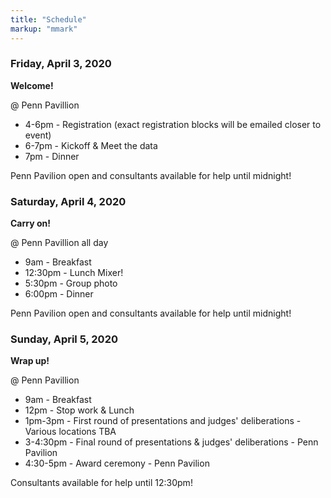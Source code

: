 ```yaml
---
title: "Schedule"
markup: "mmark"
---
```


### Friday, April 3, 2020

**Welcome!**

@ Penn Pavillion 

- 4-6pm - Registration (exact registration blocks will be emailed closer to event)
- 6-7pm - Kickoff & Meet the data
- 7pm - Dinner

Penn Pavilion open and consultants available for help until midnight! 

### Saturday, April 4, 2020

**Carry on!**

@ Penn Pavillion all day

- 9am - Breakfast
- 12:30pm - Lunch Mixer!
- 5:30pm - Group photo
- 6:00pm - Dinner

Penn Pavilion open and consultants available for help until midnight! 

### Sunday, April 5, 2020

**Wrap up!**

@ Penn Pavillion 

- 9am - Breakfast
- 12pm - Stop work & Lunch
- 1pm-3pm - First round of presentations and judges' deliberations - Various locations TBA
- 3-4:30pm - Final round of presentations & judges' deliberations - Penn Pavilion
- 4:30-5pm - Award ceremony - Penn Pavilion

Consultants available for help until 12:30pm!
